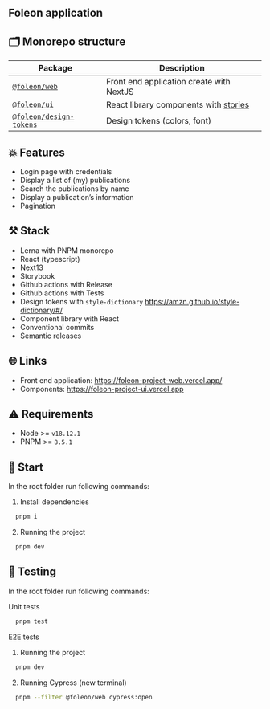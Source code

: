 ## Foleon application

## 🗂 Monorepo structure

| Package                                               | Description                                                                            |
| ----------------------------------------------------- | -------------------------------------------------------------------------------------- |
| [`@foleon/web`](./apps/web)                           | Front end application create with NextJS                                               |
| [`@foleon/ui`](./packages/ui)                         | React library components with [stories](https://storybook.js.org/)                     |
| [`@foleon/design-tokens`](./packages/design-tokens)   | Design tokens (colors, font)                                                           |

## 💥 Features

- Login page with credentials
- Display a list of (my) publications
- Search the publications by name
- Display a publication’s information
- Pagination

## ⚒️ Stack
- Lerna with PNPM monorepo
- React (typescript)
- Next13
- Storybook
- Github actions with Release
- Github actions with Tests
- Design tokens with `style-dictionary` https://amzn.github.io/style-dictionary/#/
- Component library with React
- Conventional commits
- Semantic releases

## 🌐 Links

- Front end application: https://foleon-project-web.vercel.app/
- Components: https://foleon-project-ui.vercel.app

## ⚠️ Requirements

- Node >= `v18.12.1`
- PNPM >= `8.5.1`

## 🚀 Start

In the root folder run following commands:

1. Install dependencies

```bash
  pnpm i
```

2. Running the project

```bash
  pnpm dev
```

## 🚦 Testing

In the root folder run following commands:

Unit tests

```bash
  pnpm test
```

E2E tests

1. Running the project

```bash
  pnpm dev
```

2. Running Cypress (new terminal)

```bash
  pnpm --filter @foleon/web cypress:open
```
